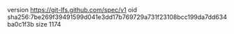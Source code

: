 version https://git-lfs.github.com/spec/v1
oid sha256:7be269f39491599d041e3dd17b769729a731f23108bcc199da7dd634ba0c1f3b
size 1174
